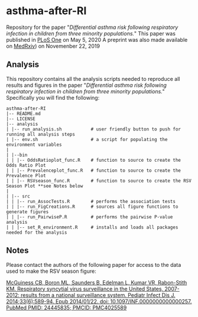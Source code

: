 # asthma-after-RI
Repository for the paper "*Differential asthma risk following respiratory infection in children from three minority populations.*" 
This paper was published in [PLoS One](https://journals.plos.org/plosone/article?id=10.1371/journal.pone.0231782) on May 5, 2020
A preprint was also made available on [MedRxiv](https://www.medrxiv.org/content/10.1101/19011528v1)) on Novemenber 22, 2019

## Analysis
This repository contains all the analysis scripts needed to reproduce all results and figures in the paper "*Differential asthma risk following respiratory infection in children from three minority populations.*" Specifically you will find the following:

```
asthma-after-RI
|-- README.md
|-- LICENSE
|-- analysis
| |-- run_analysis.sh           # user friendly button to push for running all analysis steps
| |-- env.sh                    # a script for populating the environment variables
| 
| |--bin
| | |-- OddsRatioplot_func.R    # function to source to create the Odds Ratio Plot
| | |-- Prevalenceplot_func.R   # function to source to create the Prevalence Plot
| | |-- RSVseason_func.R        # function to source to create the RSV Season Plot **see Notes below
|
| |-- src
| | |-- run_AssocTests.R        # performs the association tests
| | |-- run_FigCreations.R      # sources all figure functions to generate figures
| | |-- run_PairwiseP.R         # performs the pairwise P-value analysis
| | |-- set_R_environment.R     # installs and loads all packages needed for the analysis 
```

## Notes
Please contact the authors of the following paper for access to the data used to make the RSV season figure:

[McGuiness CB, Boron ML, Saunders B, Edelman L, Kumar VR, Rabon-Stith KM. Respiratory syncytial virus surveillance in the United States, 2007-2012: results from a national surveillance system. Pediatr Infect Dis J. 2014;33(6):589-94. Epub 2014/01/22. doi: 10.1097/INF.0000000000000257. PubMed PMID: 24445835; PMCID: PMC4025589](https://www.ncbi.nlm.nih.gov/pubmed/24445835)
